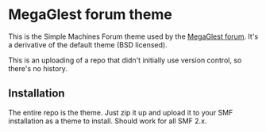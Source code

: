 # MegaGlest forum theme
This is the Simple Machines Forum theme used by the [MegaGlest forum](https://forum.megaglest.org/). It's
a derivative of the default theme (BSD licensed).

This is an uploading of a repo that didn't initially use version control, so there's no history.

## Installation
The entire repo is the theme. Just zip it up and upload it to your SMF installation as a theme to install. Should
work for all SMF 2.x.
